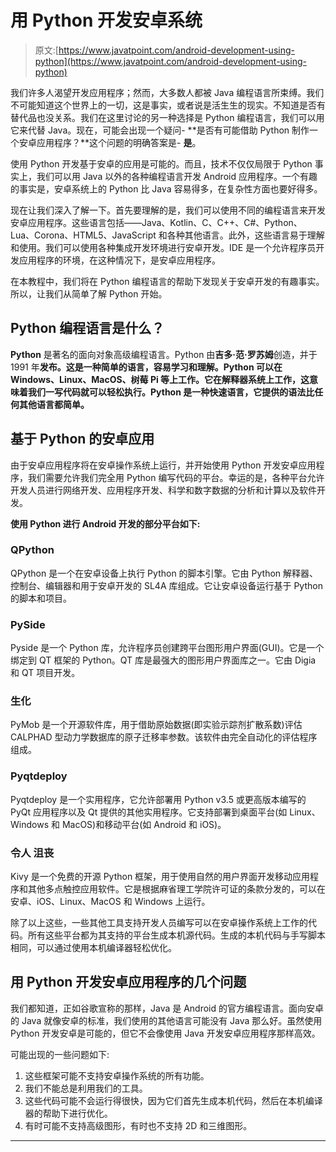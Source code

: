 # 用 Python 开发安卓系统

> 原文:[https://www.javatpoint.com/android-development-using-python](https://www.javatpoint.com/android-development-using-python)

我们许多人渴望开发应用程序；然而，大多数人都被 Java 编程语言所束缚。我们不可能知道这个世界上的一切，这是事实，或者说是活生生的现实。不知道是否有替代品也没关系。我们在这里讨论的另一种选择是 Python 编程语言，我们可以用它来代替 Java。现在，可能会出现一个疑问- **是否有可能借助 Python 制作一个安卓应用程序？**这个问题的明确答案是- **是**。

使用 Python 开发基于安卓的应用是可能的。而且，技术不仅仅局限于 Python 事实上，我们可以用 Java 以外的各种编程语言开发 Android 应用程序。一个有趣的事实是，安卓系统上的 Python 比 Java 容易得多，在复杂性方面也要好得多。

现在让我们深入了解一下。首先要理解的是，我们可以使用不同的编程语言来开发安卓应用程序。这些语言包括——Java、Kotlin、C、C++、C#、Python、Lua、Corona、HTML5、JavaScript 和各种其他语言。此外，这些语言易于理解和使用。我们可以使用各种集成开发环境进行安卓开发。IDE 是一个允许程序员开发应用程序的环境，在这种情况下，是安卓应用程序。

在本教程中，我们将在 Python 编程语言的帮助下发现关于安卓开发的有趣事实。所以，让我们从简单了解 Python 开始。

## Python 编程语言是什么？

**Python** 是著名的面向对象高级编程语言。Python 由**吉多·范·罗苏姆**创造，并于 1991 年**发布。这是一种简单的语言，容易学习和理解。Python 可以在 Windows、Linux、MacOS、树莓 Pi 等上工作。它在解释器系统上工作，这意味着我们一写代码就可以轻松执行。Python 是一种快速语言，它提供的语法比任何其他语言都简单。**

## 基于 Python 的安卓应用

由于安卓应用程序将在安卓操作系统上运行，并开始使用 Python 开发安卓应用程序，我们需要允许我们完全用 Python 编写代码的平台。幸运的是，各种平台允许开发人员进行网络开发、应用程序开发、科学和数字数据的分析和计算以及软件开发。

**使用 Python 进行 Android 开发的部分平台如下:**

### QPython

QPython 是一个在安卓设备上执行 Python 的脚本引擎。它由 Python 解释器、控制台、编辑器和用于安卓开发的 SL4A 库组成。它让安卓设备运行基于 Python 的脚本和项目。

### PySide

Pyside 是一个 Python 库，允许程序员创建跨平台图形用户界面(GUI)。它是一个绑定到 QT 框架的 Python。QT 库是最强大的图形用户界面库之一。它由 Digia 和 QT 项目开发。

### 生化

PyMob 是一个开源软件库，用于借助原始数据(即实验示踪剂扩散系数)评估 CALPHAD 型动力学数据库的原子迁移率参数。该软件由完全自动化的评估程序组成。

### Pyqtdeploy

Pyqtdeploy 是一个实用程序，它允许部署用 Python v3.5 或更高版本编写的 PyQt 应用程序以及 Qt 提供的其他实用程序。它支持部署到桌面平台(如 Linux、Windows 和 MacOS)和移动平台(如 Android 和 iOS)。

### 令人 沮丧

Kivy 是一个免费的开源 Python 框架，用于使用自然的用户界面开发移动应用程序和其他多点触控应用软件。它是根据麻省理工学院许可证的条款分发的，可以在安卓、iOS、Linux、MacOS 和 Windows 上运行。

除了以上这些，一些其他工具支持开发人员编写可以在安卓操作系统上工作的代码。所有这些平台都为其支持的平台生成本机源代码。生成的本机代码与手写脚本相同，可以通过使用本机编译器轻松优化。

## 用 Python 开发安卓应用程序的几个问题

我们都知道，正如谷歌宣称的那样，Java 是 Android 的官方编程语言。面向安卓的 Java 就像安卓的标准，我们使用的其他语言可能没有 Java 那么好。虽然使用 Python 开发安卓是可能的，但它不会像使用 Java 开发安卓应用程序那样高效。

可能出现的一些问题如下:

1.  这些框架可能不支持安卓操作系统的所有功能。
2.  我们不能总是利用我们的工具。
3.  这些代码可能不会运行得很快，因为它们首先生成本机代码，然后在本机编译器的帮助下进行优化。
4.  有时可能不支持高级图形，有时也不支持 2D 和三维图形。

* * *
